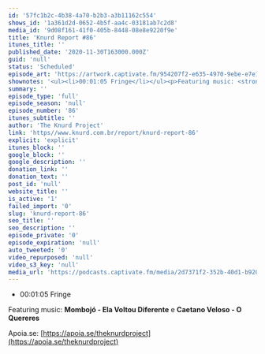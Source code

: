 ```yaml
---
id: '57fc1b2c-4b38-4a70-b2b3-a3b11162c554'
shows_id: '1a361d2d-0652-4b5f-aa4c-03181ab7c2d8'
media_id: '9d08f161-41f0-405b-8448-08e8e9220f9e'
title: 'Knurd Report #86'
itunes_title: ''
published_date: '2020-11-30T163000.000Z'
guid: 'null'
status: 'Scheduled'
episode_art: 'https://artwork.captivate.fm/954207f2-e635-4970-9ebe-e7e1e07ea56a/hfoi62jle25yvdxjawjcltru.jpg'
shownotes: '<ul><li>00:01:05 Fringe</li></ul><p>Featuring music: <strong>Mombojó - Ela Voltou Diferente</strong> e <strong>Caetano Veloso - O Quereres</strong></p><p>Apoia.se: <a href="https://apoia.se/theknurdproject" rel="noopener noreferrer" target="_blank">https://apoia.se/theknurdproject</a></p>'
summary: ''
episode_type: 'full'
episode_season: 'null'
episode_number: '86'
itunes_subtitle: ''
author: 'The Knurd Project'
link: 'https//www.knurd.com.br/report/knurd-report-86'
explicit: 'explicit'
itunes_block: ''
google_block: ''
google_description: ''
donation_link: ''
donation_text: ''
post_id: 'null'
website_title: ''
is_active: '1'
failed_import: '0'
slug: 'knurd-report-86'
seo_title: ''
seo_description: ''
episode_private: '0'
episode_expiration: 'null'
auto_tweeted: '0'
video_repurposed: 'null'
video_s3_key: 'null'
media_url: 'https://podcasts.captivate.fm/media/2d7371f2-352b-40d1-b920-a8a69d1d4b8c/knurd85.mp3'
---
```

*   00:01:05 Fringe

Featuring music: **Mombojó - Ela Voltou Diferente** e **Caetano Veloso - O Quereres**

Apoia.se: [https://apoia.se/theknurdproject](https://apoia.se/theknurdproject)